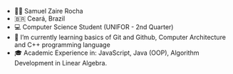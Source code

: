 - 👨‍💻 Samuel Zaire Rocha
- 🇧🇷 Ceará, Brazil
- 💻 Computer Science Student (UNIFOR - 2nd Quarter)
- 🌱 I’m currently learning basics of Git and Github, Computer Architecture and C++ programming language
- 🎓 Academic Experience in: JavaScript, Java (OOP), Algorithm Development in Linear Algebra.

<!---
szaire/szaire is a ✨ special ✨ repository because its `README.md` (this file) appears on your GitHub profile.
You can click the Preview link to take a look at your changes.
--->
